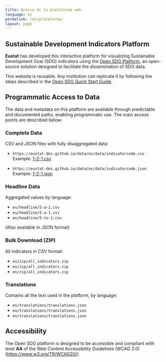 ```yaml
---
title: Acerca de la plataforma web
language: en
permalink: /en/plataforma/
layout: page
---
```


## Sustainable Development Indicators Platform

**Eustat** has developed this interactive platform for visualizing Sustainable Development Goal (SDG) indicators using the [Open SDG Platform](https://open-sdg.readthedocs.io/en/latest/quick-start/), an open-source solution designed to facilitate the dissemination of SDG data.

This website is reusable. Any institution can replicate it by following the steps described in the [Open SDG Quick Start Guide](https://open-sdg.readthedocs.io/en/latest/quick-start/).

## Programmatic Access to Data

The data and metadata on this platform are available through predictable and documented paths, enabling programmatic use. The main access points are described below:

### Complete Data
CSV and JSON files with fully disaggregated data:

- `https://eustat-des.github.io/data/es/data/indicatorcode.csv`
Example: [1-2-1.csv](https://eustat-des.github.io/data/es/data/1-2-1.csv)

- `https://eustat-des.github.io/data/es/data/indicatorcode.json`
Example: [1-2-1.json](https://eustat-des.github.io/data/es/data/1-2-1.json)

### Headline Data
Aggregated values ​​by language:

- `es/headline/5-a-1.csv`
- `eu/headline/5-a-1.csv`
- `en/headline/5-to-1.csv`

(Also available in JSON format)

### Bulk Download (ZIP)
All indicators in CSV format:

- `es/zip/all_indicators.zip`
- `eu/zip/all_indicators.zip`
- `en/zip/all_indicators.zip`

### Translations
Contains all the text used in the platform, by language:

- `es/translations/translations.json`
- `eu/translations/translations.json`
- `en/translations/translations.json`

## Accessibility

The Open SDG platform is designed to be accessible and compliant with level **AA** of the Web Content Accessibility Guidelines (WCAG 2.0) (https://www.w3.org/TR/WCAG20/).
